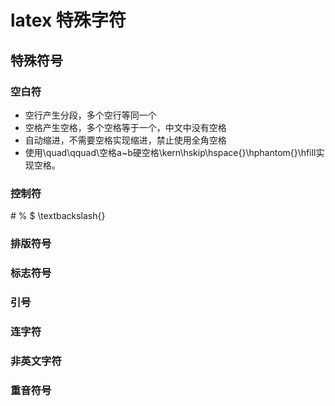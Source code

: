 # latex 特殊字符

## 特殊符号

### 空白符

* 空行产生分段，多个空行等同一个
* 空格产生空格，多个空格等于一个，中文中没有空格
* 自动缩进，不需要空格实现缩进，禁止使用全角空格
* 使用\quad\qquad\空格a~b硬空格\kern\hskip\hspace{}\hphantom{}\hfill实现空格。
### 控制符

\# \% \$ \textbackslash\{\}
### 排版符号

### 标志符号

### 引号

### 连字符

### 非英文字符

### 重音符号